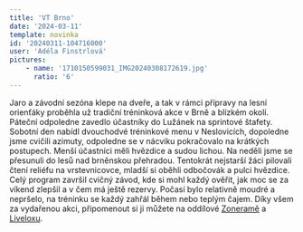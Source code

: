 ```yaml
---
title: 'VT Brno'
date: '2024-03-11'
template: novinka
id: '20240311-104716000'
user: 'Adéla Finstrlová'
pictures:
    - name: '1710150599031_IMG20240308172619.jpg'
      ratio: '6'
---
```

Jaro a závodní sezóna klepe na dveře, a tak v rámci přípravy na lesní orienťáky proběhla už tradiční tréninková akce v Brně a blízkém okolí. Páteční odpoledne zavedlo účastníky do Lužánek na sprintové štafety. Sobotní den nabídl dvouchodvé tréninkové menu v Neslovicích, dopoledne jsme cvičili azimuty, odpoledne se v nácviku pokračovalo na krátkých postupech. Menší účastníci měli hvězdice a sudou lichou. Na neděli jsme se přesunuli do lesů nad brněnskou přehradou. Tentokrát nejstarší žáci pilovali čtení reliéfu na vrstevnicovce, mladší si oběhli odbočovák a pulci hvězdice. Celý program završil cvičný závod, kde si mohl každý ověřit, jak moc se za víkend zlepšil a v čem má ještě rezervy. Počasí bylo relativně moudré a nepršelo, na tréninku se každý zahřál během nebo teplým čajem. Díky všem za vydařenou akci, připomenout si ji můžete na oddílové [Zoneramě](https://eu.zonerama.com/SKBrnoZabovresky/Album/11178580) a [Liveloxu](https://www.livelox.com/?tab=allEvents&amp;timePeriod=allTime&amp;country=CZE&amp;q=VT%20Brno&amp;sorting=time).

